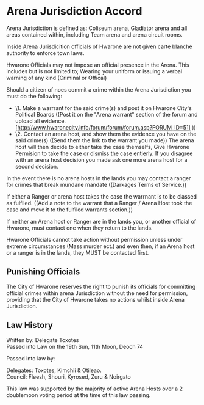 # Arena Jurisdiction Accord

Arena Jurisdiction is defined as: Coliseum arena, Gladiator arena and all areas contained within, including Team arena and arena circuit rooms.

Inside Arena Jurisdicition officials of Hwarone are not given carte blanche authority to enforce town laws.

Hwarone Officials may not impose an official presence in the Arena. This includes but is not limited to; Wearing your uniform or issuing a verbal warning of any kind (Criminal or Offical)

Should a citizen of noes commit a crime within the Arena Jurisdiction you must do the following:

- \1. Make a warrrant for the said crime(s) and post it on Hwarone City's Political Boards ((Post it on the "Arena warrant" section of the forum and upload all evidence. [http://www.hwaronecity.info/forum/forum/forum.asp?FORUM_ID=51] ))
- \2. Contact an arena host, and show them the evidence you have on the said crime(s) ((Send them the link to the warrant you made)) The arena host will then decide to either take the case themselfs, Give Hwarone Permision to take the case or dismiss the case entierly. If you disagree with an arena host decision you made ask one more arena host for a second decision.

In the event there is no arena hosts in the lands you may contact a ranger for crimes that break mundane mandate ((Darkages Terms of Service.))

If either a Ranger or arena host takes the case the warrnant is to be classed as fulfiled. ((Add a note to the warrant that a Ranger / Arena Host took the case and move it to the fulfiled warrants section.))

If neither an Arena host or Ranger are in the lands you, or another official of Hwarone, must contact one when they return to the lands.

Hwarone Officials cannot take action without permission unless under extreme circumstances (Mass murder ect.) and even then, if an Arena host or a ranger is in the lands, they MUST be contacted first.

## Punishing Officials

The City of Hwarone reserves the right to punish its officials for committing official crimes within arena Jurisdiction without the need for permission, providing that the City of Hwarone takes no actions whilst inside Arena Jurisdiction.

## Law History

Written by: Delegate Toxotes  
Passed into Law on the 19th Sun, 11th Moon, Deoch 74

Passed into law by:

Delegates: Toxotes, Kimchii & Otileao.  
Council: Fleesh, Shouri, Kyrosed, Zuru & Noirgato

This law was supported by the majority of active Arena Hosts over a 2 doublemoon voting period at the time of this law passing.
